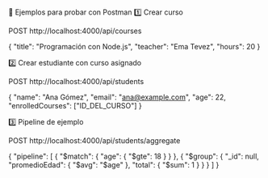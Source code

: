 🧪 Ejemplos para probar con Postman
1️⃣ Crear curso

POST http://localhost:4000/api/courses

{
  "title": "Programación con Node.js",
  "teacher": "Ema Tevez",
  "hours": 20
}

2️⃣ Crear estudiante con curso asignado

POST http://localhost:4000/api/students

{
  "name": "Ana Gómez",
  "email": "ana@example.com",
  "age": 22,
  "enrolledCourses": ["ID_DEL_CURSO"]
}

3️⃣ Pipeline de ejemplo

POST http://localhost:4000/api/students/aggregate

{
  "pipeline": [
    { "$match": { "age": { "$gte": 18 } } },
    { "$group": { "_id": null, "promedioEdad": { "$avg": "$age" }, "total": { "$sum": 1 } } }
  ]
}

